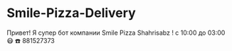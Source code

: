 # Smile-Pizza-Delivery
Привет! Я супер бот компании Smile Pizza Shahrisabz !  с 10:00 до 03:00 😷 ☎️  881527373
